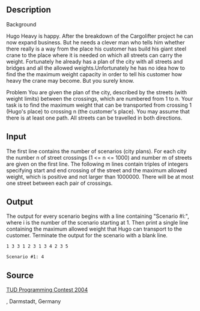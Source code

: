 <h2>Description</h2><p>Background
</p>Hugo Heavy is happy. After the breakdown of the Cargolifter project he can now expand business. But he needs a clever man who tells him whether there really is a way from the place his customer has build his giant steel crane to the place where it is needed on which all streets can carry the weight.
Fortunately he already has a plan of the city with all streets and bridges and all the allowed weights.Unfortunately he has no idea how to find the the maximum weight capacity in order to tell his customer how heavy the crane may become. But you surely know.

Problem
You are given the plan of the city, described by the streets (with weight limits) between the crossings, which are numbered from 1 to n. Your task is to find the maximum weight that can be transported from crossing 1 (Hugo's place) to crossing n (the customer's place). You may assume that there is at least one path. All streets can be travelled in both directions.<h2>Input</h2><p>The first line contains the number of scenarios (city plans). For each city the number n of street crossings (1 &lt;= n &lt;= 1000) and number m of streets are given on the first line. The following m lines contain triples of integers specifying start and end crossing of the street and the maximum allowed weight, which is positive and not larger than 1000000. There will be at most one street between each pair of crossings.</p><h2>Output</h2><p>The output for every scenario begins with a line containing "Scenario #i:", where i is the number of the scenario starting at 1. Then print a single line containing the maximum allowed weight that Hugo can transport to the customer. Terminate the output for the scenario with a blank line.</p><pre><code class="language-input1">1
3 3
1 2 3
1 3 4
2 3 5
</code></pre><pre><code class="language-output1">Scenario #1:
4
</code></pre><h2>Source</h2><a href="searchproblem?field=source&amp;key=TUD+Programming+Contest+2004">TUD Programming Contest 2004</a><p>, Darmstadt, Germany</p>